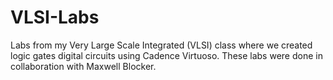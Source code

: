 # VLSI-Labs
Labs from my Very Large Scale Integrated (VLSI) class where we created logic gates digital circuits using Cadence Virtuoso.
These labs were done in collaboration with Maxwell Blocker. 
